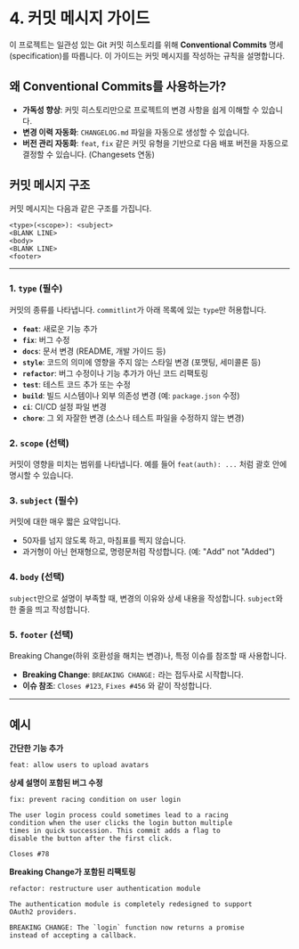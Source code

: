 # 4. 커밋 메시지 가이드

이 프로젝트는 일관성 있는 Git 커밋 히스토리를 위해 **Conventional Commits** 명세(specification)를 따릅니다. 이 가이드는 커밋 메시지를 작성하는 규칙을 설명합니다.

## 왜 Conventional Commits를 사용하는가?

- **가독성 향상**: 커밋 히스토리만으로 프로젝트의 변경 사항을 쉽게 이해할 수 있습니다.
- **변경 이력 자동화**: `CHANGELOG.md` 파일을 자동으로 생성할 수 있습니다.
- **버전 관리 자동화**: `feat`, `fix` 같은 커밋 유형을 기반으로 다음 배포 버전을 자동으로 결정할 수 있습니다. (Changesets 연동)

## 커밋 메시지 구조

커밋 메시지는 다음과 같은 구조를 가집니다.

```
<type>(<scope>): <subject>
<BLANK LINE>
<body>
<BLANK LINE>
<footer>
```

---

### 1. `type` (필수)

커밋의 종류를 나타냅니다. `commitlint`가 아래 목록에 있는 `type`만 허용합니다.

- **`feat`**: 새로운 기능 추가
- **`fix`**: 버그 수정
- **`docs`**: 문서 변경 (README, 개발 가이드 등)
- **`style`**: 코드의 의미에 영향을 주지 않는 스타일 변경 (포맷팅, 세미콜론 등)
- **`refactor`**: 버그 수정이나 기능 추가가 아닌 코드 리팩토링
- **`test`**: 테스트 코드 추가 또는 수정
- **`build`**: 빌드 시스템이나 외부 의존성 변경 (예: `package.json` 수정)
- **`ci`**: CI/CD 설정 파일 변경
- **`chore`**: 그 외 자잘한 변경 (소스나 테스트 파일을 수정하지 않는 변경)

### 2. `scope` (선택)

커밋이 영향을 미치는 범위를 나타냅니다. 예를 들어 `feat(auth): ...` 처럼 괄호 안에 명시할 수 있습니다.

### 3. `subject` (필수)

커밋에 대한 매우 짧은 요약입니다.

- 50자를 넘지 않도록 하고, 마침표를 찍지 않습니다.
- 과거형이 아닌 현재형으로, 명령문처럼 작성합니다. (예: "Add" not "Added")

### 4. `body` (선택)

`subject`만으로 설명이 부족할 때, 변경의 이유와 상세 내용을 작성합니다. `subject`와 한 줄을 띄고 작성합니다.

### 5. `footer` (선택)

Breaking Change(하위 호환성을 해치는 변경)나, 특정 이슈를 참조할 때 사용합니다.

- **Breaking Change**: `BREAKING CHANGE:` 라는 접두사로 시작합니다.
- **이슈 참조**: `Closes #123`, `Fixes #456` 와 같이 작성합니다.

---

## 예시

**간단한 기능 추가**
```
feat: allow users to upload avatars
```

**상세 설명이 포함된 버그 수정**
```
fix: prevent racing condition on user login

The user login process could sometimes lead to a racing
condition when the user clicks the login button multiple
times in quick succession. This commit adds a flag to
disable the button after the first click.

Closes #78
```

**Breaking Change가 포함된 리팩토링**
```
refactor: restructure user authentication module

The authentication module is completely redesigned to support
OAuth2 providers.

BREAKING CHANGE: The `login` function now returns a promise
instead of accepting a callback.
```
